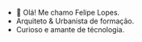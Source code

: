 - 👋 Olá! Me chamo Felipe Lopes.
- Arquiteto & Urbanista de formação.
- Curioso e amante de técnologia.
